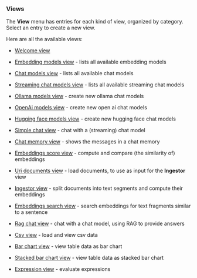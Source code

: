 ### Views

The **View** menu has entries for each kind of view, organized by category. Select an entry to create a new view.

Here are all the available views:

* [Welcome view](no.kantega.llm.fx.WelcomeView.md)

* [Embedding models view](no.kantega.llm.fx.EmbeddingModelsView.md) - lists all available embedding models

* [Chat models view](no.kantega.llm.fx.ChatLanguageModelView.md) - lists all available chat models

* [Streaming chat models view](no.kantega.llm.fx.StreamingChatLanguageModelView.md) - lists all available streaming chat models

* [Ollama models view](no.kantega.llm.fx.OllamaModelsView:/views/no.kantega.llm.fx.OllamaModelsView.md) - create new ollama chat models

* [OpenAi models view](no.kantega.llm.fx.OpenaiChatModelsView:/views/no.kantega.llm.fx.OpenaiChatModelsView.md) - create new open ai chat models

* [Hugging face models view](no.kantega.llm.fx.HuggingfaceModelView:/views/no.kantega.llm.fx.HuggingfaceModelView.md) - create new hugging face chat models

* [Simple chat view](no.kantega.llm.fx.SimpleChatView.md) - chat with a (streaming) chat model

* [Chat memory view](no.kantega.llm.fx.ChatMemoryView.md) - shows the messages in a chat memory

* [Embeddings score view](no.kantega.llm.fx.EmbeddingsScoreView.md) - compute and compare (the similarity of) embeddings

* [Uri documents view](no.kantega.llm.fx.UriDocumentsView.md) - load documents, to use as input for the **Ingestor** view

* [Ingestor view](no.kantega.llm.fx.IngestorView.md) - split documents into text segments and compute their embeddings

* [Embeddings search view](no.kantega.llm.fx.EmbeddingsSearchView.md) - search embeddings for text fragments similar to a sentence

* [Rag chat view](no.kantega.llm.fx.RagChatView.md) - chat with a chat model, using RAG to provide answers

* [Csv view](no.kantega.llm.fx.CsvView.md) - load and view csv data

* [Bar chart view](no.kantega.llm.fx.BarChartView.md) - view table data as bar chart

* [Stacked bar chart view](no.kantega.llm.fx.StackedBarChartView.md) - view table data as stacked bar chart

* [Expression view](no.kantega.llm.fx.ExpressionView.md) - evaluate expressions
